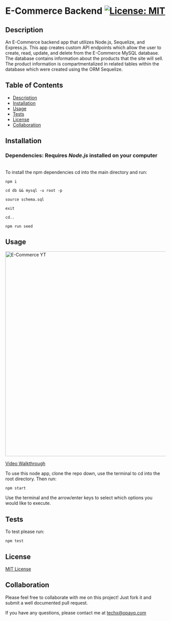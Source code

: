 # E-Commerce Backend [![License: MIT](https://img.shields.io/badge/License-MIT-yellow.svg)](https://opensource.org/licenses/MIT)

## Description

An E-Commerce backend app that utilizes Node.js, Sequelize, and Express.js. This app creates custom API endpoints which allow the user to create, read, update, and delete from the E-Commerce MySQL database. The database contains information about the products that the site will sell. The product information is compartmentalized in related tables within the database which were created using the ORM Sequelize.

## Table of Contents

- [Description](#Description)
- [Installation](#Installation)
- [Usage](#Usage)
- [Tests](#Tests)
- [License](#License)
- [Collaboration](#Collaboration)

## Installation

### Dependencies: **Requires** **_Node.js_** installed on your computer

\
To install the npm dependencies cd into the main directory and run:

```
npm i

cd db && mysql -u root -p

source schema.sql

exit

cd..

npm run seed
```

## Usage
[<img width="641" alt="E-Commerce YT" src="https://user-images.githubusercontent.com/70029654/127418692-d2cb1d89-3035-4297-b518-7e3b020bb243.png">](https://youtu.be/K8jG-aDC6J8)


[Video Walkthrough](https://youtu.be/K8jG-aDC6J8)

To use this node app, clone the repo down, use the terminal to cd into the root directory. Then run:

```
npm start
```

Use the terminal and the arrow/enter keys to select which options you would like to execute.

## Tests

To test please run:

```
npm test
```

## License

[MIT License](https://opensource.org/licenses/MIT)

## Collaboration

Please feel free to collaborate with me on this project! Just fork it and submit a well documented pull request.

If you have any questions, please contact me at techx@opayq.com
